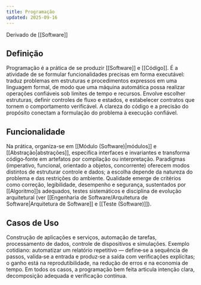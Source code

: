 ```yaml
---
title: Programação
updated: 2025-09-16
---
```

Derivado de [[Software]]

## Definição

Programação é a prática de se produzir [[Software]] e [[Código]]. É a atividade de se formular funcionalidades precisas em forma executável: traduz problemas em estruturas e procedimentos expressos em uma linguagem formal, de modo que uma máquina automática possa realizar operações confiáveis sob limites de tempo e recursos. Envolve escolher estruturas, definir controles de fluxo e estados, e estabelecer contratos que tornem o comportamento verificável. A clareza do código e a precisão do propósito conectam a formulação do problema à execução confiável.

## Funcionalidade

Na prática, organiza-se em [[Módulo (Software)|módulos]] e [[Abstração|abstrações]], especifica interfaces e invariantes e transforma código‑fonte em artefatos por compilação ou interpretação. Paradigmas (imperativo, funcional, orientado a objetos, concorrente) oferecem modos distintos de estruturar controle e dados; a escolha depende da natureza do problema e das restrições do ambiente. Qualidade emerge de critérios como correção, legibilidade, desempenho e segurança, sustentados por [[Algoritmo]]s adequados, testes sistemáticos e disciplina de evolução arquitetural (ver [[Engenharia de Software/Arquitetura de Software|Arquitetura de Software]] e [[Teste (Software)]]).

## Casos de Uso

Construção de aplicações e serviços, automação de tarefas, processamento de dados, controle de dispositivos e simulações. Exemplo cotidiano: automatizar um relatório repetitivo — define‑se a sequência de passos, valida‑se a entrada e produz‑se a saída com verificações explícitas; o ganho está na reprodutibilidade, na redução de erros e na economia de tempo. Em todos os casos, a programação bem feita articula intenção clara, decomposição adequada e verificação contínua.
